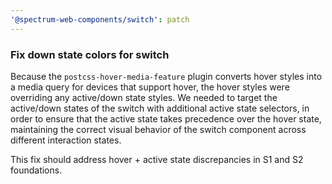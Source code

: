 ```yaml
---
'@spectrum-web-components/switch': patch
---
```


### Fix down state colors for switch

Because the `postcss-hover-media-feature` plugin converts hover styles into a media query for devices that support hover, the hover styles were overriding any active/down state styles. We needed to target the active/down states of the switch with additional active state selectors, in order to ensure that the active state takes precedence over the hover state, maintaining the correct visual behavior of the switch component across different interaction states.

This fix should address hover + active state discrepancies in S1 and S2 foundations.
